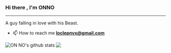 ### Hi there , I'm ONNO

---

A guy falling in love with his Beast.

- 📫 How to reach me **loclepnvx@gmail.com**

<p>
    <img align="center" src="https://github-readme-stats.vercel.app/api?username=loctvl842&hide=issues,prs&show_icons=true&card_width=500px&ring_color=fc9867&line_height=30&title_color=ffd866&bg_color=2d2a2e&border_color=ff6188&text_color=a9dc76&icon_color=ab9df2" alt="ON NO's github stats" />
    <img align="center" src="https://github-readme-stats.vercel.app/api/top-langs/?username=loctvl842&langs_count=6&hide=ruby,c,vim%20script,emacs%20lisp&layout=compact&show_icons=true&card_width=500px&title_color=ffd866&bg_color=2d2a2e&border_color=ff6188&text_color=a9dc76&icon_color=ab9df2" />
</p>


<!--
**loctvl842/loctvl842** is a ✨ _special_ ✨ repository because its `README.md` (this file) appears on your GitHub profile.

Here are some ideas to get you started:

- 🔭 I’m currently working on ...
- 🌱 I’m currently learning ...
- 👯 I’m looking to collaborate on ...
- 🤔 I’m looking for help with ...
- 💬 Ask me about ...
- 📫 How to reach me: ...
- 😄 Pronouns: ...
- ⚡ Fun fact: ...
-->

